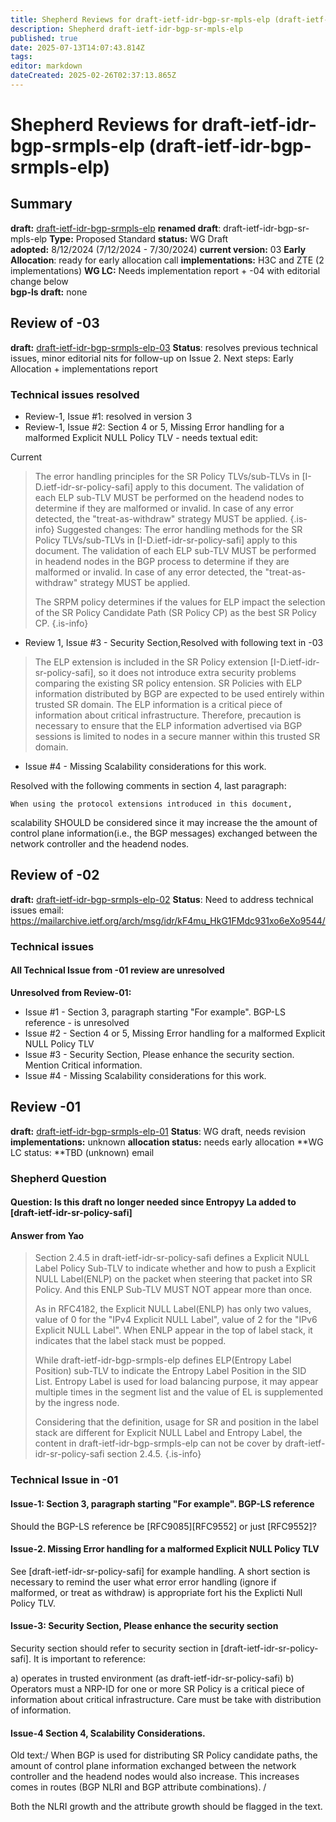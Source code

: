 ```yaml
---
title: Shepherd Reviews for draft-ietf-idr-bgp-sr-mpls-elp (draft-ietf-idr-bgp-srmpls-elp)
description: Shepherd draft-ietf-idr-bgp-sr-mpls-elp
published: true
date: 2025-07-13T14:07:43.814Z
tags: 
editor: markdown
dateCreated: 2025-02-26T02:37:13.865Z
---
```


# Shepherd Reviews for draft-ietf-idr-bgp-srmpls-elp (draft-ietf-idr-bgp-srmpls-elp)

## Summary 
**draft:**  [draft-ietf-idr-bgp-srmpls-elp](https://datatracker.ietf.org/doc/html/draft-ietf-idr-bgp-srmpls-elp)
**renamed draft**: draft-ietf-idr-bgp-sr-mpls-elp
**Type:** Proposed Standard 
**status:** WG Draft  
**adopted:**  8/12/2024 (7/12/2024 - 7/30/2024) 
**current version:** 03
**Early Allocation**: ready for early allocation call 
**implementations:** H3C and ZTE (2 implementations) 
**WG LC:** Needs implementation report + -04 with editorial change below  
**bgp-ls draft:** none


## Review of -03 
**draft:** [draft-ietf-idr-bgp-srmpls-elp-03](https://datatracker.ietf.org/doc/html/draft-ietf-idr-bgp-srmpls-elp-03)
**Status**: resolves previous technical issues, minor editorial nits for follow-up on Issue 2. 
Next steps:  Early Allocation + implementations report 

### Technical issues resolved 
- Review-1, Issue #1: resolved in version 3 
- Review-1, Issue #2: Section 4 or 5, Missing Error handling for a malformed Explicit NULL Policy TLV - needs textual edit: 

Current 
>   The error handling principles for the SR Policy TLVs/sub-TLVs in
>    [I-D.ietf-idr-sr-policy-safi] apply to this document.  The validation
>    of each ELP sub-TLV MUST be performed on the headend nodes to
>    determine if they are malformed or invalid.  In case of any error
>    detected, the "treat-as-withdraw" strategy MUST be applied.
{.is-info}
Suggested changes:
>    The error handling methods for the SR Policy TLVs/sub-TLVs in
>    [I-D.ietf-idr-sr-policy-safi] apply to this document.  The validation
>    of each ELP sub-TLV MUST be performed in headend nodes in the BGP 
>    process to determine if they are malformed or invalid.  In case of any error
>    detected, the "treat-as-withdraw" strategy MUST be applied.
>    
>    The SRPM policy determines if the values for ELP impact the
>    selection of the SR Policy Candidate Path (SR Policy CP) as the best SR Policy CP.
{.is-info}


- Review 1, Issue #3 -  Security Section,Resolved with following text in -03 

>    The ELP extension is included in the SR Policy extension
>    [I-D.ietf-idr-sr-policy-safi], so it does not introduce extra
>    security problems comparing the existing SR policy entension.  SR
>    Policies with ELP information distributed by BGP are expected to be
>    used entirely within trusted SR domain.  The ELP information is a
>    critical piece of information about critical infrastructure.
>    Therefore, precaution is necessary to ensure that the ELP information
>    advertised via BGP sessions is limited to nodes in a secure manner
>    within this trusted SR domain.

- Issue #4 - Missing Scalability considerations for this work. 

Resolved with the following comments in section 4, last paragraph: 

    When using the protocol extensions introduced in this document,
   scalability SHOULD be considered since it may increase the the amount
   of control plane information(i.e., the BGP messages) exchanged
   between the network controller and the headend nodes.
   
 


## Review of -02
**draft:** [draft-ietf-idr-bgp-srmpls-elp-02](https://datatracker.ietf.org/doc/html/draft-ietf-idr-bgp-srmpls-elp-02)
**Status**: Need to address technical issues 
email: https://mailarchive.ietf.org/arch/msg/idr/kF4mu_HkG1FMdc931xo6eXo9544/

### Technical issues 

#### All Technical Issue from -01 review are unresolved

**Unresolved from Review-01:** 
- Issue #1 - Section 3, paragraph starting "For example". BGP-LS reference - is unresolved 
- Issue #2 - Section 4 or 5, Missing Error handling for a malformed Explicit NULL Policy TLV 
- Issue #3 -  Security Section, Please enhance the security section. Mention Critical information. 
- Issue #4 - Missing Scalability considerations for this work. 


## Review -01 
**draft:** [draft-ietf-idr-bgp-srmpls-elp-01](https://datatracker.ietf.org/doc/html/draft-ietf-idr-bgp-srmpls-elp-01)
**Status**: WG draft, needs revision 
**implementations:** unknown 
**allocation status:** needs early allocation 
**WG LC status: **TBD (unknown)
email

### Shepherd Question

#### Question:  Is this draft no longer needed since Entropyy La added to [draft-ietf-idr-sr-policy-safi]
 
#### Answer from Yao 
> Section 2.4.5 in draft-ietf-idr-sr-policy-safi defines a Explicit NULL Label Policy Sub-TLV to indicate whether and how to push a Explicit NULL Label(ENLP) on the packet when steering that packet into SR Policy. And this ENLP Sub-TLV MUST NOT appear more than once.
> 
> As in RFC4182, the Explicit NULL Label(ENLP) has only two values, value of 0 for the "IPv4 Explicit NULL Label", value of 2 for the "IPv6 Explicit NULL Label". When ENLP appear in the top of label stack, it indicates that the label stack must be popped.
> 
> While draft-ietf-idr-bgp-srmpls-elp defines  ELP(Entropy Label Position) sub-TLV to indicate the Entropy Label Position in the SID List. Entropy Label is used for load balancing purpose, it may appear multiple times in the segment list and the value of EL is supplemented by the ingress node.
> 
> Considering that the definition, usage for SR and position in the label stack are different for Explicit NULL Label and Entropy Label,  the content in draft-ietf-idr-bgp-srmpls-elp can not be cover by draft-ietf-idr-sr-policy-safi section 2.4.5.
> {.is-info}


### Technical Issue in -01  

#### Issue-1:  Section 3, paragraph starting "For example". BGP-LS reference

Should the BGP-LS reference be [RFC9085][RFC9552] or just [RFC9552]? 


#### Issue-2. Missing Error handling for a malformed Explicit NULL Policy TLV 

See [draft-ietf-idr-sr-policy-safi] for example handling.  A short section is necessary 
to remind the user what error error handling (ignore if malformed, or 
treat as withdraw) is appropriate fort his the Explicti Null Policy TLV. 

#### Issue-3: Security Section, Please enhance the security section 
Security section should refer to security section in 
[draft-ietf-idr-sr-policy-safi]. It is important to reference:

a) operates in trusted environment (as draft-ietf-idr-sr-policy-safi)
b) Operators must a NRP-ID for one or more SR Policy is a critical piece of 
information about critical infrastructure.  Care must be take 
with distribution of information.   
   
  
#### Issue-4 Section 4, Scalability Considerations. 

Old text:/ When BGP is
   used for distributing SR Policy candidate paths, the amount of
   control plane information exchanged between the network controller
   and the headend nodes would also increase. This increases comes in 
   routes (BGP NLRI and BGP attribute combinations). / 
   
 Both the NLRI growth and the attribute growth should be flagged in the text. 


